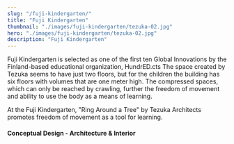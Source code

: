 ```yaml
---
slug: "/fuji-kindergarten/"
title: "Fuji Kindergarten"
thumbnail: "./images/fuji-kindergarten/tezuka-02.jpg"
hero: "./images/fuji-kindergarten/tezuka-02.jpg"
description: "Fuji Kindergarten"
---
```


Fuji Kindergarten is selected as one of the first ten Global Innovations by the Finland-based educational organization, HundrED.cts
The space created by Tezuka seems to have just two floors, but for the children the building has six floors with volumes that are one meter high. The compressed spaces, which can only be reached by crawling, further the freedom of movement and ability to use the body as a means of learning.

At the Fuji Kindergarten, "Ring Around a Tree" by Tezuka Architects promotes freedom of movement as a tool for learning.

#### Conceptual Design - Architecture & Interior
